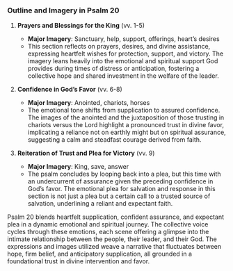 ### Outline and Imagery in Psalm 20

1. **Prayers and Blessings for the King** (vv. 1-5)
   - **Major Imagery**: Sanctuary, help, support, offerings, heart’s desires
   - This section reflects on prayers, desires, and divine assistance, expressing heartfelt wishes for protection, support, and victory. The imagery leans heavily into the emotional and spiritual support God provides during times of distress or anticipation, fostering a collective hope and shared investment in the welfare of the leader.

2. **Confidence in God’s Favor** (vv. 6-8)
   - **Major Imagery**: Anointed, chariots, horses
   - The emotional tone shifts from supplication to assured confidence. The images of the anointed and the juxtaposition of those trusting in chariots versus the Lord highlight a pronounced trust in divine favor, implicating a reliance not on earthly might but on spiritual assurance, suggesting a calm and steadfast courage derived from faith.

3. **Reiteration of Trust and Plea for Victory** (vv. 9)
   - **Major Imagery**: King, save, answer
   - The psalm concludes by looping back into a plea, but this time with an undercurrent of assurance given the preceding confidence in God’s favor. The emotional plea for salvation and response in this section is not just a plea but a certain call to a trusted source of salvation, underlining a reliant and expectant faith.

Psalm 20 blends heartfelt supplication, confident assurance, and expectant plea in a dynamic emotional and spiritual journey. The collective voice cycles through these emotions, each scene offering a glimpse into the intimate relationship between the people, their leader, and their God. The expressions and images utilized weave a narrative that fluctuates between hope, firm belief, and anticipatory supplication, all grounded in a foundational trust in divine intervention and favor.

